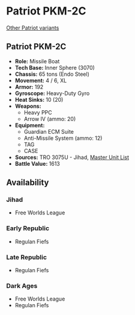 # Patriot PKM-2C

[Other Patriot variants](../patriot.md)

## Patriot PKM-2C
- **Role:** Missile Boat
- **Tech Base:** Inner Sphere (3070)
- **Chassis:** 65 tons (Endo Steel)
- **Movement:** 4 / 6, XL
- **Armor:** 192
- **Gyroscope:** Heavy-Duty Gyro
- **Heat Sinks:** 10 (20)
- **Weapons:**
  - Heavy PPC
  - Arrow IV (ammo: 20)
- **Equipment:**
  - Guardian ECM Suite
  - Anti-Missile System (ammo: 12)
  - TAG
  - CASE
- **Sources:** TRO 3075U - Jihad, [Master Unit List](http://masterunitlist.info/Unit/Details/2447/patriot-pkm-2c)
- **Battle Value:** 1613

## Availability

### Jihad
- Free Worlds League

### Early Republic
- Regulan Fiefs

### Late Republic
- Regulan Fiefs

### Dark Ages
- Free Worlds League
- Regulan Fiefs

